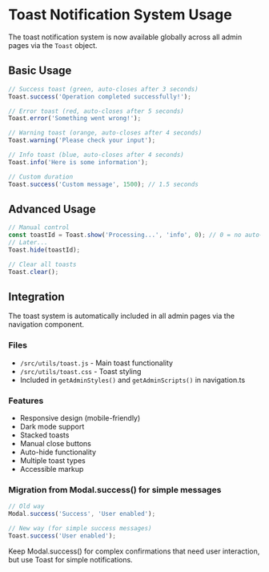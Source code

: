 # Toast Notification System Usage

The toast notification system is now available globally across all admin pages via the `Toast` object.

## Basic Usage

```javascript
// Success toast (green, auto-closes after 3 seconds)
Toast.success('Operation completed successfully!');

// Error toast (red, auto-closes after 5 seconds)
Toast.error('Something went wrong!');

// Warning toast (orange, auto-closes after 4 seconds)
Toast.warning('Please check your input');

// Info toast (blue, auto-closes after 4 seconds)
Toast.info('Here is some information');

// Custom duration
Toast.success('Custom message', 1500); // 1.5 seconds
```

## Advanced Usage

```javascript
// Manual control
const toastId = Toast.show('Processing...', 'info', 0); // 0 = no auto-close
// Later...
Toast.hide(toastId);

// Clear all toasts
Toast.clear();
```

## Integration

The toast system is automatically included in all admin pages via the navigation component.

### Files

- `/src/utils/toast.js` - Main toast functionality
- `/src/utils/toast.css` - Toast styling
- Included in `getAdminStyles()` and `getAdminScripts()` in navigation.ts

### Features

- Responsive design (mobile-friendly)
- Dark mode support
- Stacked toasts
- Manual close buttons
- Auto-hide functionality
- Multiple toast types
- Accessible markup

### Migration from Modal.success() for simple messages

```javascript
// Old way
Modal.success('Success', 'User enabled');

// New way (for simple success messages)
Toast.success('User enabled');
```

Keep Modal.success() for complex confirmations that need user interaction, but use Toast for simple notifications.
